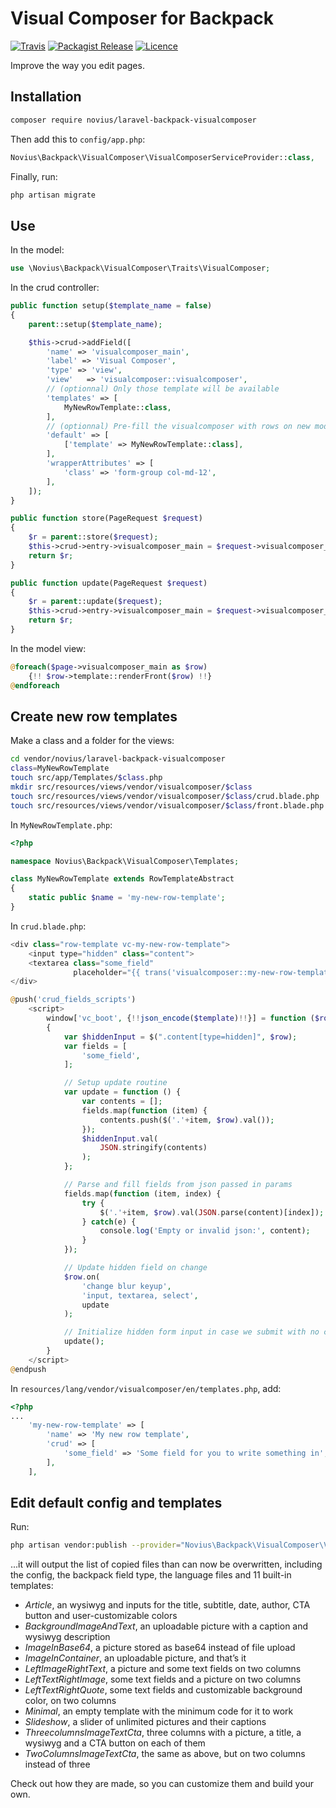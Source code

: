 # Visual Composer for Backpack
[![Travis](https://img.shields.io/travis/novius/laravel-backpack-visualcomposer.svg?maxAge=1800&style=flat-square)](https://travis-ci.org/novius/laravel-backpack-visualcomposer)
[![Packagist Release](https://img.shields.io/packagist/v/novius/laravel-backpack-visualcomposer.svg?maxAge=1800&style=flat-square)](https://packagist.org/packages/novius/laravel-backpack-visualcomposer)
[![Licence](https://img.shields.io/packagist/l/novius/laravel-backpack-visualcomposer.svg?maxAge=1800&style=flat-square)](https://github.com/novius/laravel-backpack-visualcomposer#licence)

Improve the way you edit pages.

## Installation

```sh
composer require novius/laravel-backpack-visualcomposer
```

Then add this to `config/app.php`:

```php
Novius\Backpack\VisualComposer\VisualComposerServiceProvider::class,
```

Finally, run:

```sh
php artisan migrate
```

## Use

In the model:

```php
use \Novius\Backpack\VisualComposer\Traits\VisualComposer;
```

In the crud controller:

```php
public function setup($template_name = false)
{
    parent::setup($template_name);

    $this->crud->addField([
        'name' => 'visualcomposer_main',
        'label' => 'Visual Composer',
        'type' => 'view',
        'view'   => 'visualcomposer::visualcomposer',
        // (optionnal) Only those template will be available
        'templates' => [
            MyNewRowTemplate::class,
        ],
        // (optionnal) Pre-fill the visualcomposer with rows on new models
        'default' => [
            ['template' => MyNewRowTemplate::class],
        ],
        'wrapperAttributes' => [
            'class' => 'form-group col-md-12',
        ],
    ]);
}

public function store(PageRequest $request)
{
    $r = parent::store($request);
    $this->crud->entry->visualcomposer_main = $request->visualcomposer_main;
    return $r;
}

public function update(PageRequest $request)
{
    $r = parent::update($request);
    $this->crud->entry->visualcomposer_main = $request->visualcomposer_main;
    return $r;
}
```

In the model view:

```php
@foreach($page->visualcomposer_main as $row)
    {!! $row->template::renderFront($row) !!}
@endforeach
```

## Create new row templates

Make a class and a folder for the views:

```sh
cd vendor/novius/laravel-backpack-visualcomposer
class=MyNewRowTemplate
touch src/app/Templates/$class.php
mkdir src/resources/views/vendor/visualcomposer/$class
touch src/resources/views/vendor/visualcomposer/$class/crud.blade.php
touch src/resources/views/vendor/visualcomposer/$class/front.blade.php
```

In `MyNewRowTemplate.php`:

```php
<?php

namespace Novius\Backpack\VisualComposer\Templates;

class MyNewRowTemplate extends RowTemplateAbstract
{
    static public $name = 'my-new-row-template';
}
```

In `crud.blade.php`:

```php
<div class="row-template vc-my-new-row-template">
    <input type="hidden" class="content">
    <textarea class="some_field"
              placeholder="{{ trans('visualcomposer::my-new-row-template.crud.some_field') }}"></textarea>
</div>

@push('crud_fields_scripts')
    <script>
        window['vc_boot', {!!json_encode($template)!!}] = function ($row, content)
        {
            var $hiddenInput = $(".content[type=hidden]", $row);
            var fields = [
                'some_field',
            ];

            // Setup update routine
            var update = function () {
                var contents = [];
                fields.map(function (item) {
                    contents.push($('.'+item, $row).val());
                });
                $hiddenInput.val(
                    JSON.stringify(contents)
                );
            };

            // Parse and fill fields from json passed in params
            fields.map(function (item, index) {
                try {
                    $('.'+item, $row).val(JSON.parse(content)[index]);
                } catch(e) {
                    console.log('Empty or invalid json:', content);
                }
            });

            // Update hidden field on change
            $row.on(
                'change blur keyup',
                'input, textarea, select',
                update
            );

            // Initialize hidden form input in case we submit with no change
            update();
        }
    </script>
@endpush
```

In `resources/lang/vendor/visualcomposer/en/templates.php`, add:

```php
<?php
...
    'my-new-row-template' => [
        'name' => 'My new row template',
        'crud' => [
            'some_field' => 'Some field for you to write something in',
        ],
    ],
```

## Edit default config and templates


Run:

```sh
php artisan vendor:publish --provider="Novius\Backpack\VisualComposer\VisualComposerServiceProvider"
```

...it will output the list of copied files than can now be overwritten, including the config, the backpack field type, the language files and 11 built-in templates:

- *Article*, an wysiwyg and inputs for the title, subtitle, date, author, CTA button and user-customizable colors
- *BackgroundImageAndText*, an uploadable picture with a caption and wysiwyg description
- *ImageInBase64*, a picture stored as base64 instead of file upload
- *ImageInContainer*, an uploadable picture, and that’s it
- *LeftImageRightText*, a picture and some text fields on two columns
- *LeftTextRightImage*, some text fields and a picture on two columns
- *LeftTextRightQuote*, some text fields and customizable background color, on two columns
- *Minimal*, an empty template with the minimum code for it to work
- *Slideshow*, a slider of unlimited pictures and their captions
- *ThreecolumnsImageTextCta*, three columns with a picture, a title, a wysiwyg and a CTA button on each of them
- *TwoColumnsImageTextCta*, the same as above, but on two columns instead of three

Check out how they are made, so you can customize them and build your own.
